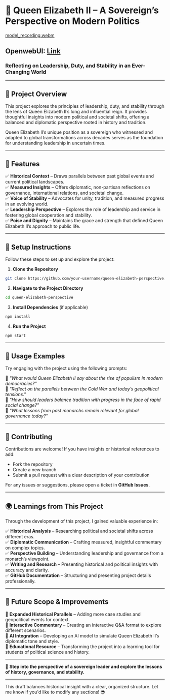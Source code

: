 
# 👑 Queen Elizabeth II – A Sovereign’s Perspective on Modern Politics  
[model_recording.webm](https://github.com/user-attachments/assets/c69a651e-f709-4a66-ac06-fa7652063bb8)

## **OpenwebUI**: [Link]( https://openwebui.com/m/jayati/queen-elizabeth-ii--a-sovereigns-perspective-on-modern-politics)

### **Reflecting on Leadership, Duty, and Stability in an Ever-Changing World**  

---

## 📌 **Project Overview**  
This project explores the principles of leadership, duty, and stability through the lens of Queen Elizabeth II’s long and influential reign. It provides thoughtful insights into modern political and societal shifts, offering a balanced and diplomatic perspective rooted in history and tradition.  

Queen Elizabeth II’s unique position as a sovereign who witnessed and adapted to global transformations across decades serves as the foundation for understanding leadership in uncertain times.  

---

## 🌟 **Features**  
✅ **Historical Context** – Draws parallels between past global events and current political landscapes.  
✅ **Measured Insights** – Offers diplomatic, non-partisan reflections on governance, international relations, and societal change.  
✅ **Voice of Stability** – Advocates for unity, tradition, and measured progress in an evolving world.  
✅ **Leadership Perspective** – Explores the role of leadership and service in fostering global cooperation and stability.  
✅ **Poise and Dignity** – Maintains the grace and strength that defined Queen Elizabeth II’s approach to public life.  

---

## 🔧 **Setup Instructions**  
Follow these steps to set up and explore the project:  

1. **Clone the Repository**  
```bash
git clone https://github.com/your-username/queen-elizabeth-perspective.git
```

2. **Navigate to the Project Directory**  
```bash
cd queen-elizabeth-perspective
```

3. **Install Dependencies** (if applicable)  
```bash
npm install
```

4. **Run the Project**  
```bash
npm start
```

---

## 💬 **Usage Examples**  
Try engaging with the project using the following prompts:  

💬 *"What would Queen Elizabeth II say about the rise of populism in modern democracies?"*  
💬 *"Reflect on the parallels between the Cold War and today’s geopolitical tensions."*  
💬 *"How should leaders balance tradition with progress in the face of rapid social change?"*  
💬 *"What lessons from past monarchs remain relevant for global governance today?"*  

---

## 👥 **Contributing**  
Contributions are welcome! If you have insights or historical references to add:  
- Fork the repository  
- Create a new branch  
- Submit a pull request with a clear description of your contribution  

For any issues or suggestions, please open a ticket in **GitHub Issues**.  

---

## 🌍 **Learnings from This Project**  
Through the development of this project, I gained valuable experience in:  

✅ **Historical Analysis** – Researching political and societal shifts across different eras.  
✅ **Diplomatic Communication** – Crafting measured, insightful commentary on complex topics.  
✅ **Perspective Building** – Understanding leadership and governance from a monarch’s viewpoint.  
✅ **Writing and Research** – Presenting historical and political insights with accuracy and clarity.  
✅ **GitHub Documentation** – Structuring and presenting project details professionally.  

---

## 🚀 **Future Scope & Improvements**  
🔹 **Expanded Historical Parallels** – Adding more case studies and geopolitical events for context.  
🔹 **Interactive Commentary** – Creating an interactive Q&A format to explore different scenarios.  
🔹 **AI Integration** – Developing an AI model to simulate Queen Elizabeth II’s diplomatic tone and style.  
🔹 **Educational Resource** – Transforming the project into a learning tool for students of political science and history.  

---

👑 **Step into the perspective of a sovereign leader and explore the lessons of history, governance, and stability.**  

---

This draft balances historical insight with a clear, organized structure. Let me know if you'd like to modify any sections! 😎
